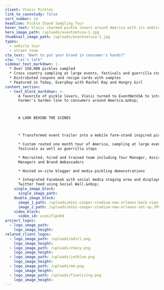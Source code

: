 ```yaml
---
client: Vlasic Pickles
link_to_casestudy: false
sort_number: 14
headline: Pickle Stand Sampling Tour
hover_text: Vlasic charmed pickle lovers around America with its mobile Pickle Sampling Stand
hero_image_path: /uploads/eventnetusa-1.jpg
thumbnail_image_path: /uploads/eventnetusa-1.jpg
types:
  - vehicle tour
  - street team
cta_text: "Want to put your brand in consumer's hands?"
cta: "Let's talk"
sidebar_text_markdown: |-
  * Over 150,000 pickles sampled
  * Cross country sampling at large events, festivals and guerrilla stops
  * Distributed coupons and recipe cards with samples
  * Featured in Today, EveryDay with Rachel Ray and Hungry Girl
content_section:
  - text_block_markdown: >-
      A favorite of pickle lovers, Vlasic turned to EventNetUSA to introduce it's
      Farmer's Garden line to consumers around America.&nbsp;



      A LOOK BEHIND THE SCENES



      * Transformed event trailer into a mobile farm-stand inspired pickle bar

      * Custom routed one month tour of America, sampling at large events and
      festivals as well as guerrilla stops

      * Recruited, hired and trained team including Tour Manager, Assistant
      Managers and Brand Ambassadors

      * Hosted on-site blogger and media pickling demonstrations

      * Integrated Facebook with social media staging area and displayed live
      Twitter feed using Social Wall.&nbsp;
    single_image_block:
      single_image_path:
    double_image_block:
      image_1_path: /uploads/mini-cooper-stadium-new-orleans-back-view.JPG
      image_2_path: /uploads/mini-cooper-stadium-new-orleans-set-up.JPG
    video_block:
      video_id: uxasxT1pnD4
project_logos:
  - logo_image_path:
    logo_image_height:
related_client_logos:
  - logo_image_path: /uploads/advil.png
    logo_image_height:
  - logo_image_path: /uploads/chevy.png
    logo_image_height:
  - logo_image_path: /uploads/jetblue.png
    logo_image_height:
  - logo_image_path: /uploads/mm.png
    logo_image_height:
  - logo_image_path: /uploads/fineliving.png
    logo_image_height:
---
```

